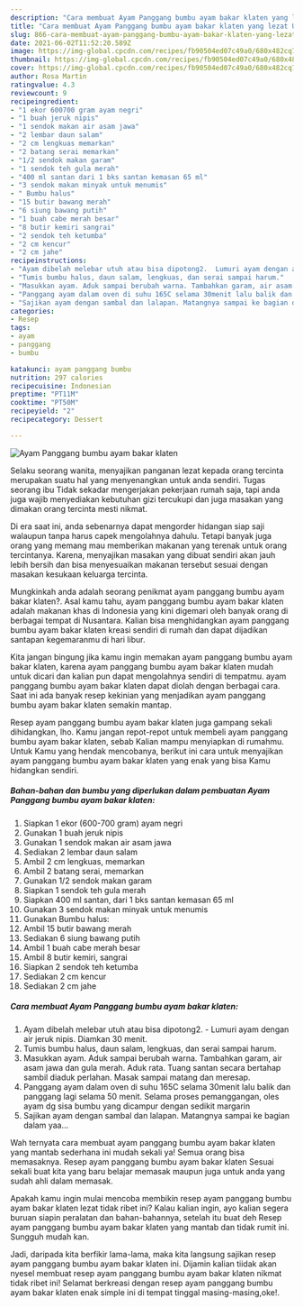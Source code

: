 ```yaml
---
description: "Cara membuat Ayam Panggang bumbu ayam bakar klaten yang lezat Untuk Jualan"
title: "Cara membuat Ayam Panggang bumbu ayam bakar klaten yang lezat Untuk Jualan"
slug: 866-cara-membuat-ayam-panggang-bumbu-ayam-bakar-klaten-yang-lezat-untuk-jualan
date: 2021-06-02T11:52:20.589Z
image: https://img-global.cpcdn.com/recipes/fb90504ed07c49a0/680x482cq70/ayam-panggang-bumbu-ayam-bakar-klaten-foto-resep-utama.jpg
thumbnail: https://img-global.cpcdn.com/recipes/fb90504ed07c49a0/680x482cq70/ayam-panggang-bumbu-ayam-bakar-klaten-foto-resep-utama.jpg
cover: https://img-global.cpcdn.com/recipes/fb90504ed07c49a0/680x482cq70/ayam-panggang-bumbu-ayam-bakar-klaten-foto-resep-utama.jpg
author: Rosa Martin
ratingvalue: 4.3
reviewcount: 9
recipeingredient:
- "1 ekor 600700 gram ayam negri"
- "1 buah jeruk nipis"
- "1 sendok makan air asam jawa"
- "2 lembar daun salam"
- "2 cm lengkuas memarkan"
- "2 batang serai memarkan"
- "1/2 sendok makan garam"
- "1 sendok teh gula merah"
- "400 ml santan dari 1 bks santan kemasan 65 ml"
- "3 sendok makan minyak untuk menumis"
- " Bumbu halus"
- "15 butir bawang merah"
- "6 siung bawang putih"
- "1 buah cabe merah besar"
- "8 butir kemiri sangrai"
- "2 sendok teh ketumba"
- "2 cm kencur"
- "2 cm jahe"
recipeinstructions:
- "Ayam dibelah melebar utuh atau bisa dipotong2.  Lumuri ayam dengan air jeruk nipis. Diamkan 30 menit."
- "Tumis bumbu halus, daun salam, lengkuas, dan serai sampai harum."
- "Masukkan ayam. Aduk sampai berubah warna. Tambahkan garam, air asam jawa dan gula merah. Aduk rata. Tuang santan secara bertahap sambil diaduk perlahan. Masak sampai matang dan meresap."
- "Panggang ayam dalam oven di suhu 165C selama 30menit lalu balik dan panggang lagi selama 50 menit. Selama proses pemanggangan, oles ayam dg sisa bumbu yang dicampur dengan sedikit margarin"
- "Sajikan ayam dengan sambal dan lalapan. Matangnya sampai ke bagian dalam yaa..."
categories:
- Resep
tags:
- ayam
- panggang
- bumbu

katakunci: ayam panggang bumbu 
nutrition: 297 calories
recipecuisine: Indonesian
preptime: "PT11M"
cooktime: "PT50M"
recipeyield: "2"
recipecategory: Dessert

---
```



![Ayam Panggang bumbu ayam bakar klaten](https://img-global.cpcdn.com/recipes/fb90504ed07c49a0/680x482cq70/ayam-panggang-bumbu-ayam-bakar-klaten-foto-resep-utama.jpg)

Selaku seorang wanita, menyajikan panganan lezat kepada orang tercinta merupakan suatu hal yang menyenangkan untuk anda sendiri. Tugas seorang ibu Tidak sekadar mengerjakan pekerjaan rumah saja, tapi anda juga wajib menyediakan kebutuhan gizi tercukupi dan juga masakan yang dimakan orang tercinta mesti nikmat.

Di era  saat ini, anda sebenarnya dapat mengorder hidangan siap saji walaupun tanpa harus capek mengolahnya dahulu. Tetapi banyak juga orang yang memang mau memberikan makanan yang terenak untuk orang tercintanya. Karena, menyajikan masakan yang dibuat sendiri akan jauh lebih bersih dan bisa menyesuaikan makanan tersebut sesuai dengan masakan kesukaan keluarga tercinta. 



Mungkinkah anda adalah seorang penikmat ayam panggang bumbu ayam bakar klaten?. Asal kamu tahu, ayam panggang bumbu ayam bakar klaten adalah makanan khas di Indonesia yang kini digemari oleh banyak orang di berbagai tempat di Nusantara. Kalian bisa menghidangkan ayam panggang bumbu ayam bakar klaten kreasi sendiri di rumah dan dapat dijadikan santapan kegemaranmu di hari libur.

Kita jangan bingung jika kamu ingin memakan ayam panggang bumbu ayam bakar klaten, karena ayam panggang bumbu ayam bakar klaten mudah untuk dicari dan kalian pun dapat mengolahnya sendiri di tempatmu. ayam panggang bumbu ayam bakar klaten dapat diolah dengan berbagai cara. Saat ini ada banyak resep kekinian yang menjadikan ayam panggang bumbu ayam bakar klaten semakin mantap.

Resep ayam panggang bumbu ayam bakar klaten juga gampang sekali dihidangkan, lho. Kamu jangan repot-repot untuk membeli ayam panggang bumbu ayam bakar klaten, sebab Kalian mampu menyiapkan di rumahmu. Untuk Kamu yang hendak mencobanya, berikut ini cara untuk menyajikan ayam panggang bumbu ayam bakar klaten yang enak yang bisa Kamu hidangkan sendiri.

<!--inarticleads1-->

##### Bahan-bahan dan bumbu yang diperlukan dalam pembuatan Ayam Panggang bumbu ayam bakar klaten:

1. Siapkan 1 ekor (600-700 gram) ayam negri
1. Gunakan 1 buah jeruk nipis
1. Gunakan 1 sendok makan air asam jawa
1. Sediakan 2 lembar daun salam
1. Ambil 2 cm lengkuas, memarkan
1. Ambil 2 batang serai, memarkan
1. Gunakan 1/2 sendok makan garam
1. Siapkan 1 sendok teh gula merah
1. Siapkan 400 ml santan, dari 1 bks santan kemasan 65 ml
1. Gunakan 3 sendok makan minyak untuk menumis
1. Gunakan  Bumbu halus:
1. Ambil 15 butir bawang merah
1. Sediakan 6 siung bawang putih
1. Ambil 1 buah cabe merah besar
1. Ambil 8 butir kemiri, sangrai
1. Siapkan 2 sendok teh ketumba
1. Sediakan 2 cm kencur
1. Sediakan 2 cm jahe




<!--inarticleads2-->

##### Cara membuat Ayam Panggang bumbu ayam bakar klaten:

1. Ayam dibelah melebar utuh atau bisa dipotong2.  - Lumuri ayam dengan air jeruk nipis. Diamkan 30 menit.
1. Tumis bumbu halus, daun salam, lengkuas, dan serai sampai harum.
1. Masukkan ayam. Aduk sampai berubah warna. Tambahkan garam, air asam jawa dan gula merah. Aduk rata. Tuang santan secara bertahap sambil diaduk perlahan. Masak sampai matang dan meresap.
1. Panggang ayam dalam oven di suhu 165C selama 30menit lalu balik dan panggang lagi selama 50 menit. Selama proses pemanggangan, oles ayam dg sisa bumbu yang dicampur dengan sedikit margarin
1. Sajikan ayam dengan sambal dan lalapan. Matangnya sampai ke bagian dalam yaa...




Wah ternyata cara membuat ayam panggang bumbu ayam bakar klaten yang mantab sederhana ini mudah sekali ya! Semua orang bisa memasaknya. Resep ayam panggang bumbu ayam bakar klaten Sesuai sekali buat kita yang baru belajar memasak maupun juga untuk anda yang sudah ahli dalam memasak.

Apakah kamu ingin mulai mencoba membikin resep ayam panggang bumbu ayam bakar klaten lezat tidak ribet ini? Kalau kalian ingin, ayo kalian segera buruan siapin peralatan dan bahan-bahannya, setelah itu buat deh Resep ayam panggang bumbu ayam bakar klaten yang mantab dan tidak rumit ini. Sungguh mudah kan. 

Jadi, daripada kita berfikir lama-lama, maka kita langsung sajikan resep ayam panggang bumbu ayam bakar klaten ini. Dijamin kalian tiidak akan nyesel membuat resep ayam panggang bumbu ayam bakar klaten nikmat tidak ribet ini! Selamat berkreasi dengan resep ayam panggang bumbu ayam bakar klaten enak simple ini di tempat tinggal masing-masing,oke!.

